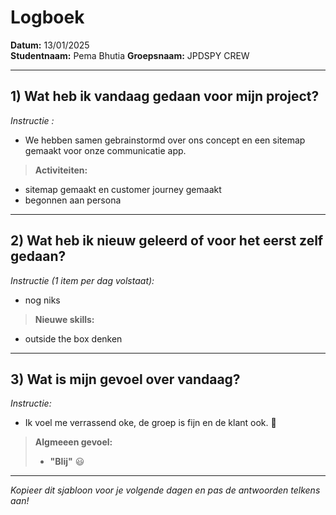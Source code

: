 # Logboek

**Datum:** 13/01/2025  
**Studentnaam:** Pema Bhutia
**Groepsnaam:** JPDSPY CREW

---

## 1) Wat heb ik vandaag gedaan voor mijn project?

_Instructie :_

- We hebben samen gebrainstormd over ons concept en een sitemap gemaakt voor onze communicatie app.

> **Activiteiten:**

- sitemap gemaakt en customer journey gemaakt
- begonnen aan persona

---

## 2) Wat heb ik nieuw geleerd of voor het eerst zelf gedaan?

_Instructie (1 item per dag volstaat):_

- nog niks

> **Nieuwe skills:**

- outside the box denken

---

## 3) Wat is mijn gevoel over vandaag?

_Instructie:_

- Ik voel me verrassend oke, de groep is fijn en de klant ook. 🙂

> **Algmeeen gevoel:**
>
> - **"Blij"** :smiley:

---

_Kopieer dit sjabloon voor je volgende dagen en pas de antwoorden telkens aan!_
